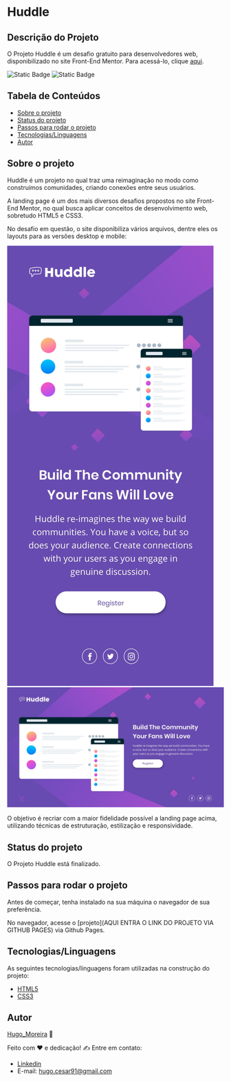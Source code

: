 # Huddle

## Descrição do Projeto

O Projeto Huddle é um desafio gratuito para desenvolvedores web, disponibilizado no site Front-End Mentor. Para acessá-lo, clique [aqui](https://www.frontendmentor.io/home).

![Static Badge](https://img.shields.io/badge/languages-2-green?style=plastic)
![Static Badge](https://img.shields.io/badge/last_commit-june_2024-red?style=plastic)

## Tabela de Conteúdos

<!--ts-->
   * [Sobre o projeto](#sobre)
   * [Status do projeto](#status-do-projeto)
   * [Passos para rodar o projeto](#passos-para-rodar)
   * [Tecnologias/Linguagens](#tecnologias-linguagens)
   * [Autor](#autor)
<!--te-->

## Sobre o projeto

Huddle é um projeto no qual traz uma reimaginação no modo como construímos comunidades, criando conexões entre seus usuários.

A landing page é um dos mais diversos desafios propostos no site Front-End Mentor, no qual busca aplicar conceitos de desenvolvimento web, sobretudo HTML5 e CSS3.

No desafio em questão, o site disponibiliza vários arquivos, dentre eles os layouts para as versões desktop e mobile: 

![Mobile](./src/design/mobile-design.jpg)
![Desktop](./src/design/desktop-design.jpg)

O objetivo é recriar com a maior fidelidade possível a landing page acima, utilizando técnicas de estruturação, estilização e responsividade.

## Status do projeto

O Projeto Huddle está finalizado.

## Passos para rodar o projeto

Antes de começar, tenha instalado na sua máquina o navegador de sua preferência.

No navegador, acesse o [projeto](AQUI ENTRA O LINK DO PROJETO VIA GITHUB PAGES) via Github Pages.

## Tecnologias/Linguagens

As seguintes tecnologias/linguagens foram utilizadas na construção do projeto:

- [HTML5](https://developer.mozilla.org/en-US/docs/Web/HTML)
- [CSS3](https://developer.mozilla.org/en-US/docs/Web/CSS)

## Autor

[Hugo_Moreira](https://github.com/Hugo-Moreira91) 🚀

Feito com ❤ e dedicação! ✍ Entre em contato:

- [Linkedin](https://www.linkedin.com/in/hugo-c%C3%A9sar-santos-moreira-a10823248/)
- E-mail: hugo.cesar91@gmail.com